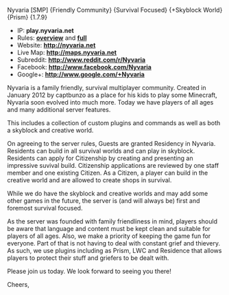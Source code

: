 Nyvaria [SMP] {Friendly Community} {Survival Focused} {+Skyblock World} {Prism} {1.7.9}

* IP: **play.nyvaria.net**
* Rules: **[overview](http://nyvaria.net/rules)** and **[full](http://wiki.nyvaria.net/Rules)**
* Website: **http://nyvaria.net**
* Live Map: **http://maps.nyvaria.net**
* Subreddit: **http://www.reddit.com/r/Nyvaria**
* Facebook: **http://www.facebook.com/Nyvaria**
* Google+: **http://www.google.com/+Nyvaria**

Nyvaria is a family friendly, survival multiplayer community. Created in January 2012 by captbunzo as a place for his kids to play some Minecraft, Nyvaria soon evolved into much more. Today we have players of all ages and many additional server features.

This includes a collection of custom plugins and commands as well as both a skyblock and creative world.

On agreeing to the server rules, Guests are granted Residency in Nyvaria. Residents can build in all survival worlds and can play in skyblock. Residents can apply for Citizenship by creating and presenting an impressive suvival build. Citizenship applications are reviewed by one staff member and one existing Citizen. As a Citizen, a player can build in the creative world and are allowed to create shops in survival.

While we do have the skyblock and creative worlds and may add some other games in the future, the server is (and will always be) first and foremost survival focused.

As the server was founded with family friendliness in mind, players should be aware that language and content must be kept clean and suitable for players of all ages. Also, we make a priority of keeping the game fun for everyone. Part of that is not having to deal with constant grief and thievery. As such, we use plugins including as Prism, LWC and Residence that allows players to protect their stuff and griefers to be dealt with.

Please join us today. We look forward to seeing you there!

Cheers,
<YOUR-NAME-HERE>
